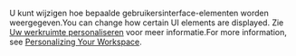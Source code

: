 <span data-ttu-id="eb843-101">U kunt wijzigen hoe bepaalde gebruikersinterface-elementen worden weergegeven.</span><span class="sxs-lookup"><span data-stu-id="eb843-101">You can change how certain UI elements are displayed.</span></span> <span data-ttu-id="eb843-102">Zie [Uw werkruimte personaliseren](../ui-personalization-user.md) voor meer informatie.</span><span class="sxs-lookup"><span data-stu-id="eb843-102">For more information, see [Personalizing Your Workspace](../ui-personalization-user.md).</span></span>
